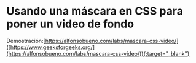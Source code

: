 # Usando una máscara en CSS para poner un video de fondo

Demostración:[https://alfonsobueno.com/labs/mascara-css-video/]([https://www.geeksforgeeks.org/](https://alfonsobueno.com/labs/mascara-css-video/)){:target="_blank"}  


